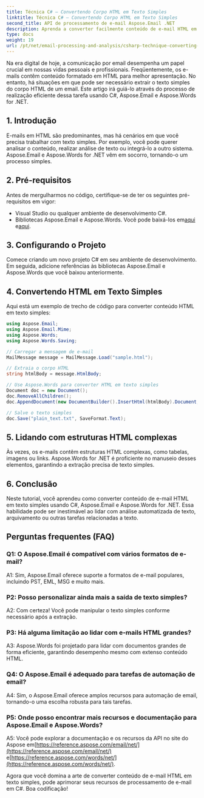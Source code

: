 ```yaml
---
title: Técnica C# – Convertendo Corpo HTML em Texto Simples
linktitle: Técnica C# – Convertendo Corpo HTML em Texto Simples
second_title: API de processamento de e-mail Aspose.Email .NET
description: Aprenda a converter facilmente conteúdo de e-mail HTML em texto simples usando Aspose.Email for .NET. Guia detalhado e código. Explore agora!
type: docs
weight: 19
url: /pt/net/email-processing-and-analysis/csharp-technique-converting-html-body-to-plain-text/
---
```


Na era digital de hoje, a comunicação por email desempenha um papel crucial em nossas vidas pessoais e profissionais. Freqüentemente, os e-mails contêm conteúdo formatado em HTML para melhor apresentação. No entanto, há situações em que pode ser necessário extrair o texto simples do corpo HTML de um email. Este artigo irá guiá-lo através do processo de realização eficiente dessa tarefa usando C#, Aspose.Email e Aspose.Words for .NET.

## 1. Introdução

E-mails em HTML são predominantes, mas há cenários em que você precisa trabalhar com texto simples. Por exemplo, você pode querer analisar o conteúdo, realizar análise de texto ou integrá-lo a outro sistema. Aspose.Email e Aspose.Words for .NET vêm em socorro, tornando-o um processo simples.

## 2. Pré-requisitos

Antes de mergulharmos no código, certifique-se de ter os seguintes pré-requisitos em vigor:
- Visual Studio ou qualquer ambiente de desenvolvimento C#.
-  Bibliotecas Aspose.Email e Aspose.Words. Você pode baixá-los em[aqui](https://releases.aspose.com/email/net/) e[aqui](https://releases.aspose.com/words/net/).

## 3. Configurando o Projeto

Comece criando um novo projeto C# em seu ambiente de desenvolvimento. Em seguida, adicione referências às bibliotecas Aspose.Email e Aspose.Words que você baixou anteriormente.

## 4. Convertendo HTML em Texto Simples

Aqui está um exemplo de trecho de código para converter conteúdo HTML em texto simples:

```csharp
using Aspose.Email;
using Aspose.Email.Mime;
using Aspose.Words;
using Aspose.Words.Saving;

// Carregar a mensagem de e-mail
MailMessage message = MailMessage.Load("sample.html");

// Extraia o corpo HTML
string htmlBody = message.HtmlBody;

// Use Aspose.Words para converter HTML em texto simples
Document doc = new Document();
doc.RemoveAllChildren();
doc.AppendDocument(new DocumentBuilder().InsertHtml(htmlBody).Document, ImportFormatMode.KeepSourceFormatting);

// Salve o texto simples
doc.Save("plain_text.txt", SaveFormat.Text);
```

## 5. Lidando com estruturas HTML complexas

Às vezes, os e-mails contêm estruturas HTML complexas, como tabelas, imagens ou links. Aspose.Words for .NET é proficiente no manuseio desses elementos, garantindo a extração precisa de texto simples.

## 6. Conclusão

Neste tutorial, você aprendeu como converter conteúdo de e-mail HTML em texto simples usando C#, Aspose.Email e Aspose.Words for .NET. Essa habilidade pode ser inestimável ao lidar com análise automatizada de texto, arquivamento ou outras tarefas relacionadas a texto.

## Perguntas frequentes (FAQ)

### Q1: O Aspose.Email é compatível com vários formatos de e-mail?
A1: Sim, Aspose.Email oferece suporte a formatos de e-mail populares, incluindo PST, EML, MSG e muito mais.

### P2: Posso personalizar ainda mais a saída de texto simples?
A2: Com certeza! Você pode manipular o texto simples conforme necessário após a extração.

### P3: Há alguma limitação ao lidar com e-mails HTML grandes?
A3: Aspose.Words foi projetado para lidar com documentos grandes de forma eficiente, garantindo desempenho mesmo com extenso conteúdo HTML.

### Q4: O Aspose.Email é adequado para tarefas de automação de email?
A4: Sim, o Aspose.Email oferece amplos recursos para automação de email, tornando-o uma escolha robusta para tais tarefas.

### P5: Onde posso encontrar mais recursos e documentação para Aspose.Email e Aspose.Words?
 A5: Você pode explorar a documentação e os recursos da API no site do Aspose em[https://reference.aspose.com/email/net/](https://reference.aspose.com/email/net/) e[https://reference.aspose.com/words/net/](https://reference.aspose.com/words/net/).

Agora que você domina a arte de converter conteúdo de e-mail HTML em texto simples, pode aprimorar seus recursos de processamento de e-mail em C#. Boa codificação!